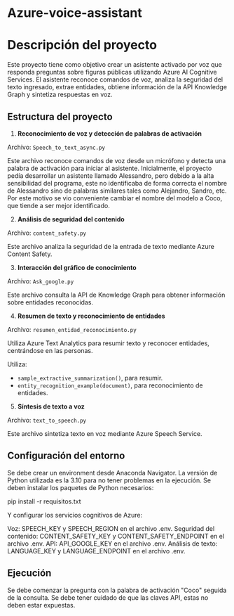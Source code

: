 # Azure-voice-assistant
# Descripción del proyecto

Este proyecto tiene como objetivo crear un asistente activado por voz que responda preguntas sobre figuras públicas utilizando Azure AI Cognitive Services. El asistente reconoce comandos de voz, analiza la seguridad del texto ingresado, extrae entidades, obtiene información de la API Knowledge Graph y sintetiza respuestas en voz.

## Estructura del proyecto

1. **Reconocimiento de voz y detección de palabras de activación**

Archivo: `Speech_to_text_async.py`

Este archivo reconoce comandos de voz desde un micrófono y detecta una palabra de activación para iniciar al asistente. Inicialmente, el proyecto pedía desarrollar un asistente llamado Alessandro, pero debido a la alta sensibilidad del programa, este no identificaba de forma correcta el nombre de Alessandro sino de palabras similares tales como Alejandro, Sandro, etc. Por este motivo se vio conveniente cambiar el nombre del modelo a Coco, que tiende a ser mejor identificado.

2. **Análisis de seguridad del contenido**

Archivo: `content_safety.py`

Este archivo analiza la seguridad de la entrada de texto mediante Azure Content Safety.

3. **Interacción del gráfico de conocimiento**

Archivo: `Ask_google.py`

Este archivo consulta la API de Knowledge Graph para obtener información sobre entidades reconocidas.

4. **Resumen de texto y reconocimiento de entidades**

Archivo: `resumen_entidad_reconocimiento.py`

Utiliza Azure Text Analytics para resumir texto y reconocer entidades, centrándose en las personas.

Utiliza:

* `sample_extractive_summarization()`, para resumir.
* `entity_recognition_example(document)`, para reconocimiento de entidades.

5. **Síntesis de texto a voz**

Archivo: `text_to_speech.py`

Este archivo sintetiza texto en voz mediante Azure Speech Service.

## Configuración del entorno

Se debe crear un environment desde Anaconda Navigator. La versión de Python utilizada es la 3.10 para no tener problemas en la ejecución. Se deben instalar los paquetes de Python necesarios:

pip install -r requisitos.txt

Y configurar los servicios cognitivos de Azure:

Voz: SPEECH_KEY y SPEECH_REGION en el archivo .env.
Seguridad del contenido: CONTENT_SAFETY_KEY y CONTENT_SAFETY_ENDPOINT en el archivo .env.
API: API_GOOGLE_KEY en el archivo .env.
Análisis de texto: LANGUAGE_KEY y LANGUAGE_ENDPOINT en el archivo .env.
## Ejecución
Se debe comenzar la pregunta con la palabra de activación "Coco" seguida de la consulta.
Se debe tener cuidado de que las claves API, estas no deben estar expuestas.


